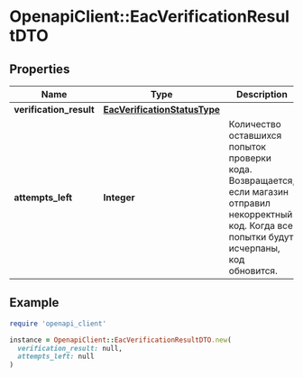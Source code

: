 # OpenapiClient::EacVerificationResultDTO

## Properties

| Name | Type | Description | Notes |
| ---- | ---- | ----------- | ----- |
| **verification_result** | [**EacVerificationStatusType**](EacVerificationStatusType.md) |  | [optional] |
| **attempts_left** | **Integer** | Количество оставшихся попыток проверки кода.  Возвращается, если магазин отправил некорректный код.  Когда все попытки будут исчерпаны, код обновится.  | [optional] |

## Example

```ruby
require 'openapi_client'

instance = OpenapiClient::EacVerificationResultDTO.new(
  verification_result: null,
  attempts_left: null
)
```

